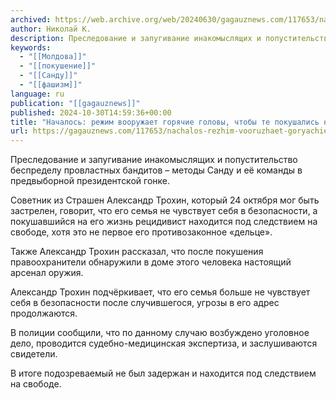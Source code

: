 ```yaml
---
archived: https://web.archive.org/web/20240630/gagauznews.com/117653/nachalos-rezhim-vooruzhaet-goryachie-golovy-chtoby-te-pokushalis-na-zhizn-grazhdan.html
author: Николай К.
description: Преследование и запугивание инакомыслящих и попустительство беспределу провластных бандитов – методы Санду и её команды в предвыборной президентской гонке. Советник из Страшен Александр Трохин, который 24 октября мог быть застрелен, говорит, что его семья не чувствует себя в безопасности, а покушавшийся на его жизнь рецидивист находится под следствием на свободе, хотя это не первое его противозаконное «дельце». Также Александр Трохин рассказал, что после покушения правоохранители обнаружили в доме этого человека настоящий арсенал оружия. Александр Трохин подчёркивает, что его семья больше не чувствует себя в безопасности после случившегося, угрозы в его адрес продолжаются. В полиции сообщили, что по данному случаю возбуждено […]
keywords:
  - "[[Молдова]]"
  - "[[покушение]]"
  - "[[Санду]]"
  - "[[фашизм]]"
language: ru
publication: "[[gagauznews]]"
published: 2024-10-30T14:59:36+00:00
title: "Началось: режим вооружает горячие головы, чтобы те покушались на жизнь граждан?"
url: https://gagauznews.com/117653/nachalos-rezhim-vooruzhaet-goryachie-golovy-chtoby-te-pokushalis-na-zhizn-grazhdan.html
---
```


Преследование и запугивание инакомыслящих и попустительство беспределу провластных бандитов – методы Санду и её команды в предвыборной президентской гонке.

Советник из Страшен Александр Трохин, который 24 октября мог быть застрелен, говорит, что его семья не чувствует себя в безопасности, а покушавшийся на его жизнь рецидивист находится под следствием на свободе, хотя это не первое его противозаконное «дельце».

Также Александр Трохин рассказал, что после покушения правоохранители обнаружили в доме этого человека настоящий арсенал оружия.

Александр Трохин подчёркивает, что его семья больше не чувствует себя в безопасности после случившегося, угрозы в его адрес продолжаются.

В полиции сообщили, что по данному случаю возбуждено уголовное дело, проводится судебно-медицинская экспертиза, и заслушиваются свидетели.

В итоге подозреваемый не был задержан и находится под следствием на свободе.
